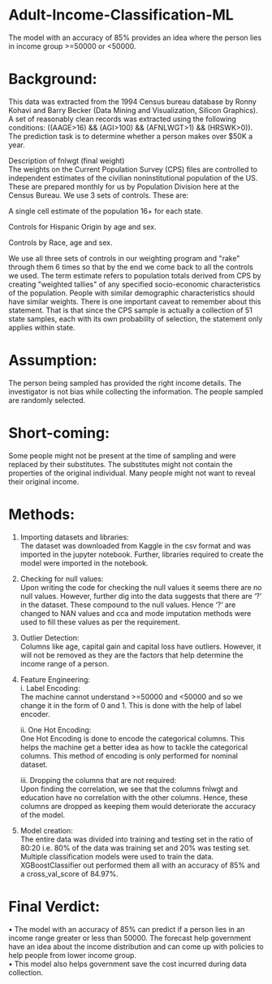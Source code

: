 # Adult-Income-Classification-ML
The model with an accuracy of 85% provides an idea where the person lies in income group >=50000 or &lt;50000.

# Background:
This data was extracted from the 1994 Census bureau database by Ronny Kohavi and Barry Becker (Data Mining and Visualization, Silicon Graphics). A set of reasonably clean records was extracted using the following conditions: ((AAGE>16) && (AGI>100) && (AFNLWGT>1) && (HRSWK>0)). The prediction task is to determine whether a person makes over $50K a year.<br>

Description of fnlwgt (final weight)<br>
The weights on the Current Population Survey (CPS) files are controlled to independent estimates of the civilian noninstitutional population of the US. These are prepared monthly for us by Population Division here at the Census Bureau. We use 3 sets of controls. These are:<br>

A single cell estimate of the population 16+ for each state.<br>

Controls for Hispanic Origin by age and sex.<br>

Controls by Race, age and sex.<br>

We use all three sets of controls in our weighting program and "rake" through them 6 times so that by the end we come back to all the controls we used. The term estimate refers to population totals derived from CPS by creating "weighted tallies" of any specified socio-economic characteristics of the population. People with similar demographic characteristics should have similar weights. There is one important caveat to remember about this statement. That is that since the CPS sample is actually a collection of 51 state samples, each with its own probability of selection, the statement only applies within state.<br>

# Assumption:
The person being sampled has provided the right income details.
The investigator is not bias while collecting the information.
The people sampled are randomly selected.

# Short-coming:
Some people might not be present at the time of sampling and were replaced by their substitutes. The substitutes might not contain the properties of the original individual.
Many people might not want to reveal their original income.

# Methods:
1.	Importing datasets and libraries: <br>
The dataset was downloaded from Kaggle in the csv format and was imported in the jupyter notebook. Further, libraries required to create the model were imported in the notebook.<br>

2.	Checking for null values:<br>
Upon writing the code for checking the null values it seems there are no null values. However, further dig into the data suggests that there are ‘?’ in the dataset. These compound to the null values. Hence ‘?’ are changed to NAN values and cca and mode imputation methods were used to fill these values as per the requirement.<br>

3.	Outlier Detection:<br>
Columns like age, capital gain and capital loss have outliers. However, it will not be removed as they are the factors that help determine the income range of a person.<br>

4.	Feature Engineering:<br>
    i.	Label Encoding:<br>
The machine cannot understand >=50000 and <50000 and so we change it in the form of 0 and 1. This is done with the help of label encoder.<br>

    ii.	One Hot Encoding:<br>
One Hot Encoding is done to encode the categorical columns. This helps the machine get a better idea as how to tackle the categorical columns. This method of encoding is only performed for nominal dataset.<br>

    iii.	Dropping the columns that are not required:<br>
Upon finding the correlation, we see that the columns fnlwgt and education have no correlation with the other columns. Hence, these columns are dropped as keeping them would deteriorate the accuracy of the model.<br>

5.	Model creation:<br>
The entire data was divided into training and testing set in the ratio of 80:20 i.e. 80% of the data was training set and 20% was testing set. Multiple classification models were used to train the data. XGBoostClassifier out performed them all with an accuracy of 85% and a cross_val_score of 84.97%.<br>

# Final Verdict:
•	The model with an accuracy of 85% can predict if a person lies in an income range greater or less than 50000. The forecast help government have an idea about the income distribution and can come up with policies to help people from lower income group.<br>
•	This model also helps government save the cost incurred during data collection.<br>
